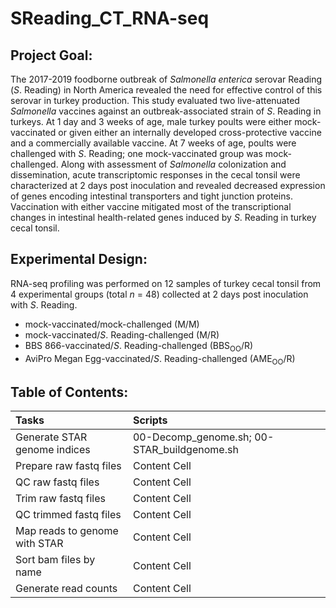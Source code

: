 # SReading_CT_RNA-seq

## Project Goal:
The 2017-2019 foodborne outbreak of *Salmonella enterica* serovar Reading (*S*. Reading) in North America revealed the need for effective control of this serovar in turkey production. This study evaluated two live-attenuated *Salmonella* vaccines against an outbreak-associated strain of *S*. Reading in turkeys. At 1 day and 3 weeks of age, male turkey poults were either mock-vaccinated or given either an internally developed cross-protective vaccine and a commercially available vaccine. At 7 weeks of age, poults were challenged with *S*. Reading; one mock-vaccinated group was mock-challenged. Along with assessment of *Salmonella* colonization and dissemination, acute transcriptomic responses in the cecal tonsil were characterized at 2 days post inoculation and revealed decreased expression of genes encoding intestinal transporters and tight junction proteins. Vaccination with either vaccine mitigated most of the transcriptional changes in intestinal health-related genes induced by *S*. Reading in turkey cecal tonsil.

## Experimental Design:
RNA-seq profiling was performed on 12 samples of turkey cecal tonsil from 4 experimental groups (total *n* = 48) collected at 2 days post inoculation with *S*. Reading.

- mock-vaccinated/mock-challenged (M/M)
- mock-vaccinated/*S*. Reading-challenged (M/R)
- BBS 866-vaccinated/*S*. Reading-challenged (BBS<sub>OO</sub>/R)
- AviPro Megan Egg-vaccinated/*S*. Reading-challenged (AME<sub>OO</sub>/R)

 ## Table of Contents:
| Tasks | Scripts |
| :--- | :--- |
| Generate STAR genome indices | 00-Decomp_genome.sh; 00-STAR_buildgenome.sh |
| Prepare raw fastq files | Content Cell  |
| QC raw fastq files | Content Cell  |
| Trim raw fastq files  | Content Cell  |
| QC trimmed fastq files | Content Cell  |
| Map reads to genome with STAR | Content Cell  |
| Sort bam files by name | Content Cell  |
| Generate read counts | Content Cell  |
